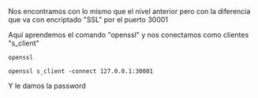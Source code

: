 Nos encontramos con lo mismo que el nivel anterior pero con la diferencia que va con encriptado "SSL" por el puerto 30001

Aquí aprendemos el comando "openssl" y nos conectamos como clientes "s_client"
```
openssl
```
```
openssl s_client -connect 127.0.0.1:30001
```
Y le damos la password
